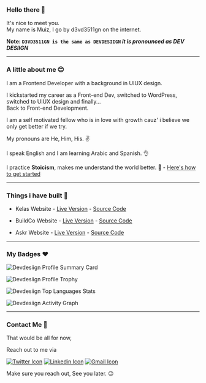 ### Hello there 👋

It's nice to meet you. <br> My name is Muiz, I go by d3vd3511gn on the internet.

**Note: `D3VD3511GN is the same as DEVDESIIGN` *it is pronounced as DEV DESIIGN***

---

### A little about me 😊

I am a Frontend Developer with a background in UIUX design. 

I kickstarted my career as a Front-end Dev, switched to WordPress, switched to UIUX design and finally... <br> Back to Front-end Development.

I am a self motivated fellow who is in love with growth cauz' i believe we only get better if we try.

My pronouns are He, Him, His. ✌

I speak English and I am learning Arabic and Spanish. 👌

I practice **Stoicism**, makes me understand the world better. 💯 - [Here's how to get started](https://stoicismpod.com/)

---

### Things i have built 💪

- Kelas Website - [Live Version](https://devdesiign.github.io/Kelas/) - [Source Code](https://github.com/Devdesiign/Kelas)

- BuildCo Website - [Live Version](https://devdesiign.github.io/BuildCo/) - [Source Code](https://github.com/Devdesiign/BuildCo)

- Askr Website - [Live Version](https://devdesiign.github.io/Askr/) - [Source Code](https://github.com/Devdesiign/Askr)

---

### My Badges ❤

![Devdesiign Profile Summary Card](https://github-profile-summary-cards.vercel.app/api/cards/profile-details?username=devdesiign&theme=vue)

![Devdesiign Profile Trophy](https://github-profile-trophy.vercel.app/?username=devdesiign)

![Devdesiign Top Languages Stats](https://github-readme-stats.vercel.app/api/top-langs/?username=devdesiign)

![Devdesiign Activity Graph](https://activity-graph.herokuapp.com/graph?username=devdesiign&theme=minimal)

---

### Contact Me 📲

That would be all for now,

Reach out to me via

[![Twitter Icon](https://img.shields.io/badge/Twitter-1DA1F2?style=for-the-badge&logo=twitter&logoColor=white)](https://twitter.com/d3vd3511gn) 
[![Linkedin Icon](https://img.shields.io/badge/LinkedIn-0077B5?style=for-the-badge&logo=linkedin&logoColor=white)](https://www.linkedin.com/in/muiz-haruna-321841187/)
[![Gmail Icon](https://img.shields.io/badge/Gmail-D14836?style=for-the-badge&logo=gmail&logoColor=white)](mailto:devdesiign@gmail.com)

Make sure you reach out, See you later. 😉

<!--
**Devdesiign/Devdesiign** is a ✨ _special_ ✨ repository because its `README.md` (this file) appears on your GitHub profile.

Here are some ideas to get you started:

- 🔭 I’m currently working on ...
- 🌱 I’m currently learning ...
- 👯 I’m looking to collaborate on ...
- 🤔 I’m looking for help with ...
- 💬 Ask me about ...
- 📫 How to reach me: ...
- 😄 Pronouns: ...
- ⚡ Fun fact: ...
-->
